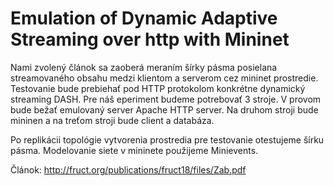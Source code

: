 # Emulation of Dynamic Adaptive Streaming over http with Mininet

Nami zvolený článok sa zaoberá meraním šírky pásma posielana streamovaného obsahu medzi klientom a serverom cez mininet prostredie.
Testovanie bude prebiehať pod HTTP protokolom konkrétne  dynamický streaming DASH. 
Pre náš eperiment budeme potrebovať 3 stroje. V provom bude bežať emulovaný server Apache HTTP server. 
Na druhom stroji bude mininen a na treťom stroji bude client a databáza.

Po replikácii topológie vytvorenia prostredia pre testovanie otestujeme šírku pásma.
Modelovanie siete v mininete použijeme Minievents.







Článok:
http://fruct.org/publications/fruct18/files/Zab.pdf